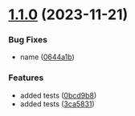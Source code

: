 # [1.1.0](https://github.com/devmahmud/next-transition-bar/compare/v1.0.1...v1.1.0) (2023-11-21)


### Bug Fixes

* name ([0644a1b](https://github.com/devmahmud/next-transition-bar/commit/0644a1be87349c662b161fc3369459ae285dc856))


### Features

* added tests ([0bcd9b8](https://github.com/devmahmud/next-transition-bar/commit/0bcd9b8b40af2ece9f4bfce8f2fce6351df1403a))
* added tests ([3ca5831](https://github.com/devmahmud/next-transition-bar/commit/3ca58318e5d83d1b55bdac34801f06797239d660))
